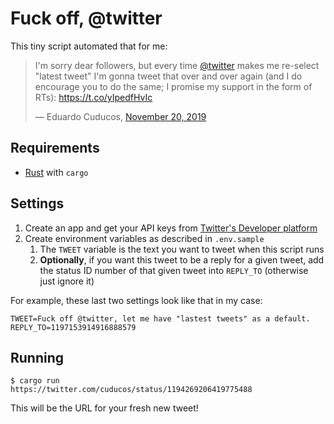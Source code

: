 # Fuck off, @twitter

This tiny script automated that for me:

> I&#39;m sorry dear followers, but every time [@twitter](https://twitter.com/twitter) makes me re-select &quot;latest tweet&quot; I&#39;m gonna tweet that over and over again (and I do encourage you to do the same; I promise my support in the form of RTs): https://t.co/yIpedfHvIc
>
> &mdash; Eduardo Cuducos, [November 20, 2019](https://twitter.com/cuducos/status/1197153914916888579)

## Requirements

* [Rust](https://www.rust-lang.org/) with `cargo`

## Settings

1. Create an app and get your API keys from [Twitter's Developer platform]([https://developer.twitter.com/](https://developer.twitter.com/))
2. Create environment variables as described in `.env.sample`
    1. The `TWEET` variable is the text you want to tweet when this script runs
    1. **Optionally**, if you want this tweet to be a reply for a given tweet, add the status ID number of that given tweet into `REPLY_TO` (otherwise just ignore it)

For example, these last two settings look like that in my case:

```
TWEET=Fuck off @twitter, let me have "lastest tweets" as a default.
REPLY_TO=1197153914916888579
```

## Running

```console
$ cargo run
https://twitter.com/cuducos/status/1194269206419775488
```

This will be the URL for your fresh new tweet!
